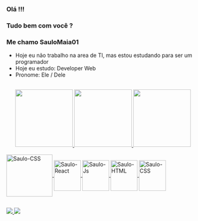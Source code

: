 ### Olá !!!
### Tudo bem com você ? 
### Me chamo SauloMaia01 

- Hoje eu não trabalho na area de TI, mas estou estudando para ser um programador
- Hoje eu estudo: Developer Web
- Pronome: Ele / Dele
##
<div align = "center">
  <a href="https://github.com/SauloMaia01">
  <img height = "150em" src = "https://github-readme-stats.vercel.app/api?username=SauloMaia01&show_icons=true&theme=dark&include_all_commits=true&count_private=true" />
  <img height="150em" src="https://github-readme-streak-stats.herokuapp.com/?user=SauloMaia01&hide_border=true&theme=nightowl&show_icons=true" />
  <img height = "150em" src = "https://github-readme-stats.vercel.app/api/top-langs/?username=SauloMaia01&layout=compact&langs_count=7&theme=dark" />
</div>

  <div style = "display: inline_block"> <br>
  <img align = "center" alt = "Saulo-CSS" height = "110" width = "120"src="https://cdn.jsdelivr.net/gh/devicons/devicon/icons/nextjs/nextjs-original-wordmark.svg" /> 
  <img align = "center" alt = "Saulo-React" height = "80" width = "70" src="https://cdn.jsdelivr.net/gh/devicons/devicon/icons/react/react-original-wordmark.svg">   
  <img align = "center" alt = "Saulo-Js" height = "80" width = "70" src = "https://cdn.jsdelivr.net/gh/devicons/devicon/icons/javascript/javascript-original.svg"> 
  <img align = "center" alt = "Saulo-HTML" height = "80" width = "70" src = "https://cdn.jsdelivr.net/gh/devicons/devicon/icons/html5/html5-original-wordmark.svg"> 
  <img align = "center" alt = "Saulo-CSS" height = "80" width = "70" src = "https://cdn.jsdelivr.net/gh/devicons/devicon/icons/css3/css3-original-wordmark.svg">
  
    
      
</div>
  
##
##  
  
<div> 
  
  <a href = "mailto:saulormaia@hotmail.com"> <img src = "https://img.shields.io/badge/-saulormaia@hotmail.com-%23333?style=for-the-badge&logo=gmail&logoColor=white" target = "_ blank"> 
  <a href="https://www.linkedin.com/in/saulo-maia-2930841a4" > <img src = "https://img.shields.io/badge/Saulo Maia-0077B5?style=for-the-badge&logo=linkedin&logoColor=white" target = "_ blank"> </a> 
